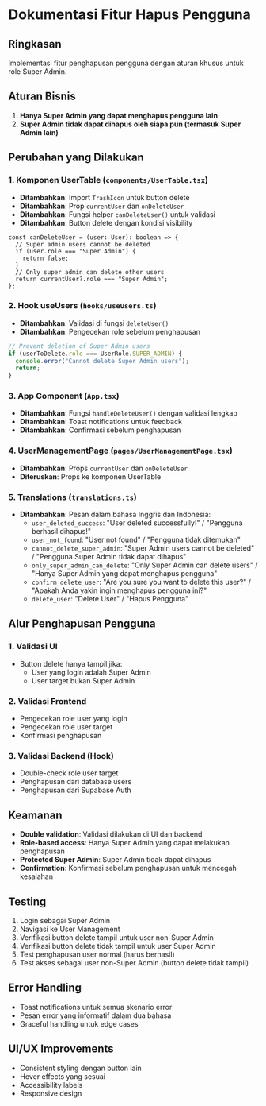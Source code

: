 # Dokumentasi Fitur Hapus Pengguna

## Ringkasan

Implementasi fitur penghapusan pengguna dengan aturan khusus untuk role Super Admin.

## Aturan Bisnis

1. **Hanya Super Admin yang dapat menghapus pengguna lain**
2. **Super Admin tidak dapat dihapus oleh siapa pun (termasuk Super Admin lain)**

## Perubahan yang Dilakukan

### 1. Komponen UserTable (`components/UserTable.tsx`)

- **Ditambahkan**: Import `TrashIcon` untuk button delete
- **Ditambahkan**: Prop `currentUser` dan `onDeleteUser`
- **Ditambahkan**: Fungsi helper `canDeleteUser()` untuk validasi
- **Ditambahkan**: Button delete dengan kondisi visibility

```tsx
const canDeleteUser = (user: User): boolean => {
  // Super admin users cannot be deleted
  if (user.role === "Super Admin") {
    return false;
  }
  // Only super admin can delete other users
  return currentUser?.role === "Super Admin";
};
```

### 2. Hook useUsers (`hooks/useUsers.ts`)

- **Ditambahkan**: Validasi di fungsi `deleteUser()`
- **Ditambahkan**: Pengecekan role sebelum penghapusan

```typescript
// Prevent deletion of Super Admin users
if (userToDelete.role === UserRole.SUPER_ADMIN) {
  console.error("Cannot delete Super Admin users");
  return;
}
```

### 3. App Component (`App.tsx`)

- **Ditambahkan**: Fungsi `handleDeleteUser()` dengan validasi lengkap
- **Ditambahkan**: Toast notifications untuk feedback
- **Ditambahkan**: Confirmasi sebelum penghapusan

### 4. UserManagementPage (`pages/UserManagementPage.tsx`)

- **Ditambahkan**: Props `currentUser` dan `onDeleteUser`
- **Diteruskan**: Props ke komponen UserTable

### 5. Translations (`translations.ts`)

- **Ditambahkan**: Pesan dalam bahasa Inggris dan Indonesia:
  - `user_deleted_success`: "User deleted successfully!" / "Pengguna berhasil dihapus!"
  - `user_not_found`: "User not found" / "Pengguna tidak ditemukan"
  - `cannot_delete_super_admin`: "Super Admin users cannot be deleted" / "Pengguna Super Admin tidak dapat dihapus"
  - `only_super_admin_can_delete`: "Only Super Admin can delete users" / "Hanya Super Admin yang dapat menghapus pengguna"
  - `confirm_delete_user`: "Are you sure you want to delete this user?" / "Apakah Anda yakin ingin menghapus pengguna ini?"
  - `delete_user`: "Delete User" / "Hapus Pengguna"

## Alur Penghapusan Pengguna

### 1. Validasi UI

- Button delete hanya tampil jika:
  - User yang login adalah Super Admin
  - User target bukan Super Admin

### 2. Validasi Frontend

- Pengecekan role user yang login
- Pengecekan role user target
- Konfirmasi penghapusan

### 3. Validasi Backend (Hook)

- Double-check role user target
- Penghapusan dari database users
- Penghapusan dari Supabase Auth

## Keamanan

- **Double validation**: Validasi dilakukan di UI dan backend
- **Role-based access**: Hanya Super Admin yang dapat melakukan penghapusan
- **Protected Super Admin**: Super Admin tidak dapat dihapus
- **Confirmation**: Konfirmasi sebelum penghapusan untuk mencegah kesalahan

## Testing

1. Login sebagai Super Admin
2. Navigasi ke User Management
3. Verifikasi button delete tampil untuk user non-Super Admin
4. Verifikasi button delete tidak tampil untuk user Super Admin
5. Test penghapusan user normal (harus berhasil)
6. Test akses sebagai user non-Super Admin (button delete tidak tampil)

## Error Handling

- Toast notifications untuk semua skenario error
- Pesan error yang informatif dalam dua bahasa
- Graceful handling untuk edge cases

## UI/UX Improvements

- Consistent styling dengan button lain
- Hover effects yang sesuai
- Accessibility labels
- Responsive design
